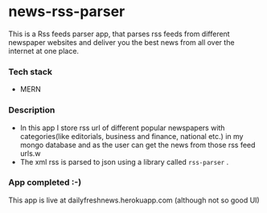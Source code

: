 # news-rss-parser
This is a Rss feeds parser app, that parses rss feeds from different newspaper websites and deliver you the best news from all over the internet at one place.

### Tech stack
- MERN 

### Description
- In this app I store rss url of different popular newspapers with categories(like editorials, business and finance, national etc.) in my mongo database and as the user can  get the news from those rss feed urls.w
- The xml rss is parsed to  json using a library called `rss-parser` .


### App completed :-) 

This app is live at dailyfreshnews.herokuapp.com (although not so good UI)
